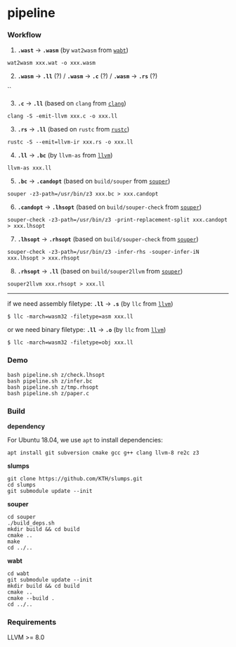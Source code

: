 # pipeline

### Workflow

1. __`.wast`__ →  __`.wasm`__ (by `wat2wasm` from [`wabt`](https://github.com/WebAssembly/wabt))

`wat2wasm xxx.wat -o xxx.wasm`

2. __`.wasm`__ →  __`.ll`__ (?) / __`.wasm`__ →  __`.c`__ (?) / __`.wasm`__ →  __`.rs`__ (?)

``

3. __`.c`__ → __`.ll`__ (based on `clang` from [`clang`]())

`clang -S -emit-llvm xxx.c -o xxx.ll`

3. __`.rs`__ → __`.ll`__ (based on `rustc` from [`rustc`]())

`rustc -S --emit=llvm-ir xxx.rs -o xxx.ll`

4. __`.ll`__ → __`.bc`__ (by `llvm-as` from [`llvm`](https://llvm.org/docs/index.html))

`llvm-as xxx.ll`

5. __`.bc`__ → __`.candopt`__ (based on `build/souper` from [`souper`](https://github.com/google/souper))

`souper -z3-path=/usr/bin/z3 xxx.bc > xxx.candopt`

6. __`.candopt`__ →  __`.lhsopt`__ (based on `build/souper-check` from [`souper`](https://github.com/google/souper))

`souper-check -z3-path=/usr/bin/z3 -print-replacement-split xxx.candopt > xxx.lhsopt`

7. __`.lhsopt`__ → __`.rhsopt`__ (based on `build/souper-check` from [`souper`](https://github.com/google/souper))

`souper-check -z3-path=/usr/bin/z3 -infer-rhs -souper-infer-iN xxx.lhsopt > xxx.rhsopt`

8. __`.rhsopt`__ → __`.ll`__ (based on `build/souper2llvm` from [`souper`](https://github.com/google/souper))

`souper2llvm xxx.rhsopt > xxx.ll`

----

if we need assembly filetype:
__`.ll`__ → __`.s`__ (by `llc` from [`llvm`](https://llvm.org/docs/index.html))
```
$ llc -march=wasm32 -filetype=asm xxx.ll
```
or we need binary filetype:
__`.ll`__ → __`.o`__ (by `llc` from [`llvm`](https://llvm.org/docs/index.html))
```
$ llc -march=wasm32 -filetype=obj xxx.ll
```

### Demo
```
bash pipeline.sh z/check.lhsopt
bash pipeline.sh z/infer.bc
bash pipeline.sh z/tmp.rhsopt
bash pipeline.sh z/paper.c
```

### Build

__dependency__

For Ubuntu 18.04, we use `apt` to install dependencies:
```
apt install git subversion cmake gcc g++ clang llvm-8 re2c z3
```

__slumps__

```
git clone https://github.com/KTH/slumps.git
cd slumps
git submodule update --init
```

__souper__

```
cd souper
./build_deps.sh
mkdir build && cd build
cmake ..
make
cd ../..
```

__wabt__

```
cd wabt
git submodule update --init
mkdir build && cd build
cmake ..
cmake --build .
cd ../..
```

### Requirements

LLVM >= 8.0

